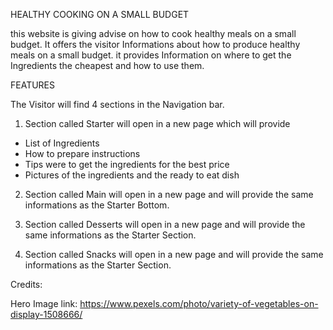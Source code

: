 HEALTHY COOKING ON A SMALL BUDGET

this website is giving advise on how to cook healthy meals on a small budget. 
It offers the visitor Informations about how to produce healthy meals on a small budget.
it provides Information on where to get the Ingredients the cheapest and how to use them.



FEATURES

The Visitor will find 4 sections in the Navigation bar.

1. Section called Starter will open in a new page which will provide 

- List of Ingredients
- How to prepare instructions
- Tips were to get the ingredients for the best price 
- Pictures of the ingredients and the ready to eat dish

2. Section called Main will open in a new page and will provide the same informations as the Starter Bottom.

3. Section called Desserts will open in a new page and will provide the same informations as the Starter Section.

4. Section called Snacks will open in a new page and will provide the same informations as the Starter Section.



Credits:

Hero Image link: https://www.pexels.com/photo/variety-of-vegetables-on-display-1508666/
